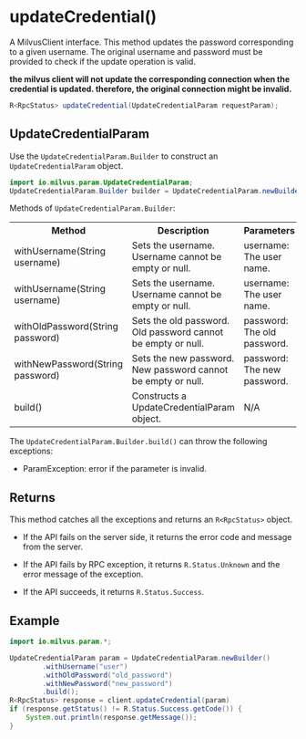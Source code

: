# updateCredential()

A MilvusClient interface. This method updates the password corresponding to a given username. The original username and password must be provided to check if the update operation is valid. 

<div class="admonition note">

<p><b>the milvus client will not update the corresponding connection when the credential is updated. therefore, the original connection might be invalid.</b></p>

</div>

```java
R<RpcStatus> updateCredential(UpdateCredentialParam requestParam);
```

## UpdateCredentialParam

Use the `UpdateCredentialParam.Builder` to construct an `UpdateCredentialParam` object.

```java
import io.milvus.param.UpdateCredentialParam;
UpdateCredentialParam.Builder builder = UpdateCredentialParam.newBuilder();
```

Methods of `UpdateCredentialParam.Builder`:

<table>
    <tr>
        <th>Method</th>
        <th>Description</th>
        <th>Parameters</th>
    </tr>
    <tr>
        <td>withUsername(String username)</td>
        <td>Sets the username. Username cannot be empty or null.</td>
        <td>username: The user name.</td>
    </tr>
    <tr>
        <td>withUsername(String username)</td>
        <td>Sets the username. Username cannot be empty or null.</td>
        <td>username: The user name.</td>
    </tr>
    <tr>
        <td>withOldPassword(String password)</td>
        <td>Sets the old password. Old password cannot be empty or null.</td>
        <td>password: The old password.</td>
    </tr>
    <tr>
        <td>withNewPassword(String password)</td>
        <td>Sets the new password. New password cannot be empty or null.</td>
        <td>password: The new password.</td>
    </tr>
    <tr>
        <td>build()</td>
        <td>Constructs a UpdateCredentialParam object.</td>
        <td>N/A</td>
    </tr>
</table>

The `UpdateCredentialParam.Builder.build()` can throw the following exceptions:

- ParamException: error if the parameter is invalid.

## Returns

This method catches all the exceptions and returns an `R<RpcStatus>` object.

- If the API fails on the server side, it returns the error code and message from the server.

- If the API fails by RPC exception, it returns `R.Status.Unknown` and the error message of the exception.

- If the API succeeds, it returns `R.Status.Success`.

## Example

```java
import io.milvus.param.*;

UpdateCredentialParam param = UpdateCredentialParam.newBuilder()
        .withUsername("user")
        .withOldPassword("old_password")
        .withNewPassword("new_password")
        .build();
R<RpcStatus> response = client.updateCredential(param)
if (response.getStatus() != R.Status.Success.getCode()) {
    System.out.println(response.getMessage());
}
```
